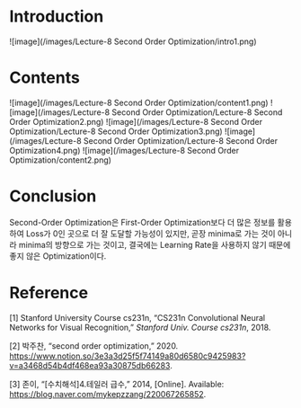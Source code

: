 ﻿---
layout: post
# title: "13. Paper Review: QRelScore: Better Evaluating Generated Questions with Deeper Understanding of Context-aware Relevance@EMNLP'2022"
# date: 2016-06-19 10:00:00 +0900
categories: Documentation
tags: [Deep Learning]
---
# Introduction
![image](/images/Lecture-8 Second Order Optimization/intro1.png)

# Contents
![image](/images/Lecture-8 Second Order Optimization/content1.png)
![image](/images/Lecture-8 Second Order Optimization/Lecture-8 Second Order Optimization2.png)
![image](/images/Lecture-8 Second Order Optimization/Lecture-8 Second Order Optimization3.png)
![image](/images/Lecture-8 Second Order Optimization/Lecture-8 Second Order Optimization4.png)
![image](/images/Lecture-8 Second Order Optimization/content2.png)

# Conclusion
Second-Order Optimization은 First-Order Optimization보다  더  많은  정보를  활용하여 Loss가 0인  곳으로  더  잘  도달할  가능성이  있지만, 곧장 minima로  가는  것이  아니라 minima의  방향으로  가는  것이고, 결국에는 Learning Rate을  사용하지  않기  때문에  좋지  않은 Optimization이다.

# Reference
[1]  Stanford University Course cs231n, “CS231n Convolutional Neural Networks for Visual Recognition,” _Stanford Univ. Course cs231n_, 2018.

[2] 박주찬, “second order optimization,” 2020. https://www.notion.so/3e3a3d25f5f74149a80d6580c9425983?v=a3468d54b4df468ea93a30875db66283.

[3] 존이, “[수치해석]4.테일러  급수,” 2014, [Online]. Available: https://blog.naver.com/mykepzzang/220067265852.
